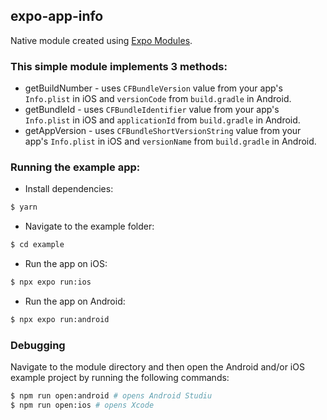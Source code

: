 ## expo-app-info

Native module created using [Expo Modules](https://docs.expo.dev/modules/overview/).

### This simple module implements 3 methods:
* getBuildNumber - uses `CFBundleVersion` value from your app's `Info.plist` in iOS and `versionCode` from `build.gradle` in Android.
* getBundleId - uses `CFBundleIdentifier` value from your app's `Info.plist` in iOS and `applicationId` from `build.gradle` in Android. 
* getAppVersion - uses `CFBundleShortVersionString` value from your app's `Info.plist` in iOS and `versionName` from `build.gradle` in Android.

### Running the example app:
* Install dependencies:
```bash
$ yarn
```

* Navigate to the example folder:
```bash
$ cd example
```

* Run the app on iOS:
``` bash
$ npx expo run:ios
```

* Run the app on Android:
``` bash
$ npx expo run:android
```

### Debugging
Navigate to the module directory and then open the Android and/or iOS example project by running the following commands:
```bash
$ npm run open:android # opens Android Studiu
$ npm run open:ios # opens Xcode
```
